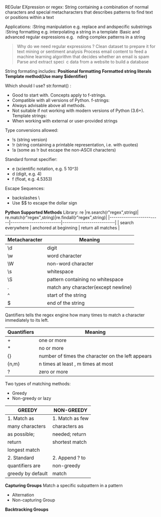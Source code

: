 REGular EXpression or regex:
String containing a combination of normal characters and special metacharacters that describes patterns to find text or positions within a text

Applications:
:String manipulation
e.g. replace and andspecific substrings
:String formatting
e.g. interpolating a string in a template
:Basic and advanced regular expressions
e.g.  nding complex patterns in a string

> Why do we need regular expressions ?
Clean dataset to prepare it for text mining or sentiment analysis
Process email content to feed a machine learning algorithm that decides whether an email is spam
Parse and extract speci c data from a website to build a database

String formating includes:
**Positional formatting**
**Formatted string literals**
**Template method(Use many $identifier)**

Which should I use?
str.format() :
* Good to start with. Concepts apply to f-strings.
* Compatible with all versions of Python.
f-strings:
* Always advisable above all methods.
* Not suitable if not working with modern versions of Python (3.6+).
Template strings:
* When working with external or user-provided strings

Type conversions allowed:
+ !s (string version)
+ !r (string containing a printable representation, i.e. with quotes)
+ !a (some as !r but escape the non-ASCII characters)

Standard format specifier:
* e (scientific notation, e.g. 5 10^3)
* d (digit, e.g. 4)
* f (float, e.g. 4.5353)

Escape Sequences:
* backslashes \
* Use $$ to escape the dollar sign

**Python Supported Methods**
Library: re
|re.search(r"regex",string)| re.match(r"regex",string)|re.findall(r"regex",string)|
|--------------------------|--------------------------|---------------------------|
| search everywhere | anchored at beginning | return all matches |

|Metacharacter|Meaning|
|----|---------------|
|\d | digit|
|\w | word character|
|\W | non-word character|
|\s | whitespace|
|\S | pattern containing no whitespace|
|. |match any character(except newline)|
|^ | start of the string|
|$ | end of the string|

Qantifiers tells the regex engine how many times to match a character immediately to its left.

Quantifiers|Meaning|
|----|---------------|
|+ | one or more|
|* | no or more|
|{} | number of times the character on the left appears|
|{n,m} | n times at least , m times at most|
|? | zero or more|

Two types of matching methods:
* Greedy
* Non-greedy or lazy

|     GREEDY      |   NON-GREEDY   |
|-----------------|----------------|
|1. Match as      | 1. Match as few|
| many characters | characters as  |
| as possible;    | needed; return |
| return          | shortest match |
| longest match   |                |
|2. Standard      | 2. Append ? to |
|quantifiers are  | non-greedy     |
|greedy by default| match          |


**Capturing Groups**
Match a specific subpattern in a pattern
* Alternation
* Non-capturing Group

**Backtracking Groups**

